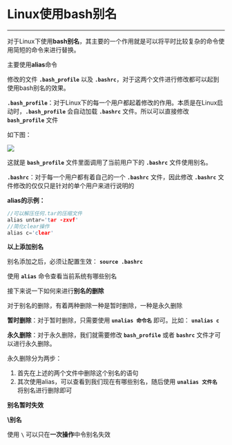 # Linux使用bash别名

------------

对于Linux下使用**bash别名**，其主要的一个作用就是可以将平时比较复杂的命令使用简短的命令来进行替换。

主要使用**alias**命令

修改的文件 **`.bash_profile`** 以及 **`.bashrc`**，对于这两个文件进行修改都可以起到使用bash别名的效果。

**`.bash_profile`**：对于Linux下的每一个用户都起着修改的作用。本质是在Linux启动时，**`.bash_profile`** 会自动加载 **`.bashrc`** 文件。所以可以直接修改 **`bash_profile`** 文件

如下图：

![](https://ykitty.oss-cn-beijing.aliyuncs.com/photo/Linux/%E5%91%BD%E4%BB%A4/alias/alias.png)

这就是 **`bash_profile`** 文件里面调用了当前用户下的 **`.bashrc`** 文件使用别名。

**`.bashrc`**：对于每一个用户都有着自己的一个 **`.bashrc`** 文件，因此修改 **`.bashrc`** 文件修改的仅仅只是针对的单个用户来进行说明的

**alias的示例：**

``` C++
//可以解压任何.tar的压缩文件
alias untar='tar -zxvf'
//简化clear操作
alias c='clear'
```

**以上添加别名**

别名添加之后，必须让配置生效： **`source .bashrc`**

使用 **`alias`** 命令查看当前系统有哪些别名

接下来说一下如何来进行**别名的删除**

对于别名的删除，有着两种删除一种是暂时删除，一种是永久删除

**暂时删除**：对于暂时删除，只需要使用 **`unalias 命令名`** 即可。比如： **`unalias c`**

**永久删除**：对于永久删除，我们就需要修改 **`bash_profile`** 或者 **`bashrc`** 文件才可以进行永久删除。

永久删除分为两步：

1. 首先在上述的两个文件中删除这个别名的语句
2. 其次使用alias，可以查看到我们现在有哪些别名，随后使用 **`unalias 文件名`** 将别名进行删除即可

**别名暂时失效**

**\别名**

使用 **`\`** 可以只在**一次操作**中令别名失效
